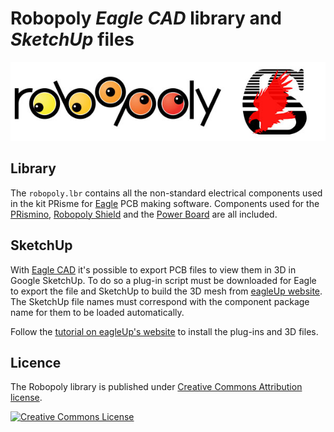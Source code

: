 # Robopoly _Eagle CAD_ library and _SketchUp_ files

![Logos](logos_robopoly_eagle.jpg)

## Library
The `robopoly.lbr` contains all the non-standard electrical components used in the kit PRisme for [Eagle](http://www.cadsoftusa.com/download-eagle/?language=en) PCB making software. Components used for the [PRismino](https://github.com/Robopoly/PRismino), [Robopoly Shield](https://github.com/Robopoly/Robopoly-Shield) and the [Power Board](https://github.com/Robopoly/Power-Board) are all included.

## SketchUp
With [Eagle CAD](http://www.cadsoftusa.com/download-eagle/?language=en) it's possible to export PCB files to view them in 3D in Google SketchUp. To do so a plug-in script must be downloaded for Eagle to export the file and SketchUp to build the 3D mesh from [eagleUp website](http://eagleup.wordpress.com/). The SketchUp file names must correspond with the component package name for them to be loaded automatically.

Follow the [tutorial on eagleUp's website](http://eagleup.wordpress.com/tutorial-v4/) to install the plug-ins and 3D files.

## Licence
The Robopoly library is published under [Creative Commons Attribution license](http://creativecommons.org/licenses/by/3.0/).

[![Creative Commons License](http://i.creativecommons.org/l/by/3.0/88x31.png)](http://creativecommons.org/licenses/by/3.0/)
